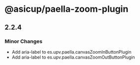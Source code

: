 # @asicup/paella-zoom-plugin

## 2.2.4

### Minor Changes

- Add aria-label to es.upv.paella.canvasZoomInButtonPlugin
- Add aria-label to es.upv.paella.canvasZoomOutButtonPlugin
